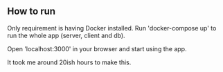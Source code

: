## How to run

Only requirement is having Docker installed.
Run 'docker-compose up' to run the whole app (server, client and db).

Open 'localhost:3000' in your browser and start using the app.

It took me around 20ish hours to make this.
